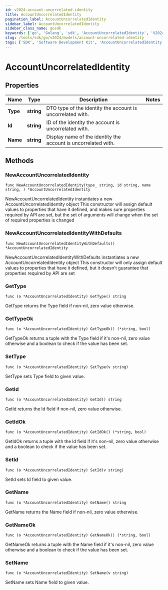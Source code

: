 ```yaml
---
id: v2024-account-uncorrelated-identity
title: AccountUncorrelatedIdentity
pagination_label: AccountUncorrelatedIdentity
sidebar_label: AccountUncorrelatedIdentity
sidebar_class_name: gosdk
keywords: ['go', 'Golang', 'sdk', 'AccountUncorrelatedIdentity', 'V2024AccountUncorrelatedIdentity'] 
slug: /tools/sdk/go/v2024/models/account-uncorrelated-identity
tags: ['SDK', 'Software Development Kit', 'AccountUncorrelatedIdentity', 'V2024AccountUncorrelatedIdentity']
---
```


# AccountUncorrelatedIdentity

## Properties

Name | Type | Description | Notes
------------ | ------------- | ------------- | -------------
**Type** | **string** | DTO type of the identity the account is uncorrelated with. | 
**Id** | **string** | ID of the identity the account is uncorrelated with. | 
**Name** | **string** | Display name of the identity the account is uncorrelated with. | 

## Methods

### NewAccountUncorrelatedIdentity

`func NewAccountUncorrelatedIdentity(type_ string, id string, name string, ) *AccountUncorrelatedIdentity`

NewAccountUncorrelatedIdentity instantiates a new AccountUncorrelatedIdentity object
This constructor will assign default values to properties that have it defined,
and makes sure properties required by API are set, but the set of arguments
will change when the set of required properties is changed

### NewAccountUncorrelatedIdentityWithDefaults

`func NewAccountUncorrelatedIdentityWithDefaults() *AccountUncorrelatedIdentity`

NewAccountUncorrelatedIdentityWithDefaults instantiates a new AccountUncorrelatedIdentity object
This constructor will only assign default values to properties that have it defined,
but it doesn't guarantee that properties required by API are set

### GetType

`func (o *AccountUncorrelatedIdentity) GetType() string`

GetType returns the Type field if non-nil, zero value otherwise.

### GetTypeOk

`func (o *AccountUncorrelatedIdentity) GetTypeOk() (*string, bool)`

GetTypeOk returns a tuple with the Type field if it's non-nil, zero value otherwise
and a boolean to check if the value has been set.

### SetType

`func (o *AccountUncorrelatedIdentity) SetType(v string)`

SetType sets Type field to given value.


### GetId

`func (o *AccountUncorrelatedIdentity) GetId() string`

GetId returns the Id field if non-nil, zero value otherwise.

### GetIdOk

`func (o *AccountUncorrelatedIdentity) GetIdOk() (*string, bool)`

GetIdOk returns a tuple with the Id field if it's non-nil, zero value otherwise
and a boolean to check if the value has been set.

### SetId

`func (o *AccountUncorrelatedIdentity) SetId(v string)`

SetId sets Id field to given value.


### GetName

`func (o *AccountUncorrelatedIdentity) GetName() string`

GetName returns the Name field if non-nil, zero value otherwise.

### GetNameOk

`func (o *AccountUncorrelatedIdentity) GetNameOk() (*string, bool)`

GetNameOk returns a tuple with the Name field if it's non-nil, zero value otherwise
and a boolean to check if the value has been set.

### SetName

`func (o *AccountUncorrelatedIdentity) SetName(v string)`

SetName sets Name field to given value.



